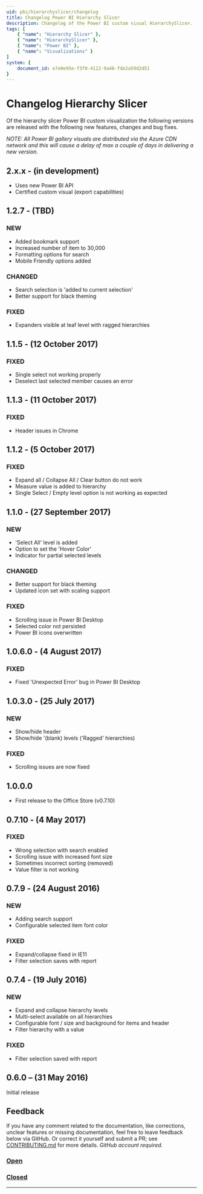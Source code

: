 ```yaml
---
uid: pbi/hierarchyslicer/changelog
title: Changelog Power BI Hierarchy Slicer
description: Changelog of the Power BI custom visual HierarchySlicer.
tags: [
    { "name": "Hierarchy Slicer" },
    { "name": "HierarchySlicer" }, 
    { "name": "Power BI" },
    { "name": "Visualizations" }
]
system: {
    document_id: e7e0e95e-f3f0-4112-9a46-fde2a59d2d51
}
---
```

# Changelog Hierarchy Slicer

Of the hierarchy slicer Power BI custom visualization the following versions are released with the following new features, changes and bug fixes.

*NOTE: All Power BI gallery visuals are distributed via the Azure CDN network and this will cause a delay of max a couple of days in delivering a new version.*

## 2.x.x - (in development)

- Uses new Power BI API
- Certified custom visual (export capabilities)

## 1.2.7 - (TBD)

### NEW

- Added bookmark support
- Increased number of item to 30,000
- Formatting options for search
- Mobile Friendly options added

### CHANGED

- Search selection is 'added to current selection'
- Better support for black theming

### FIXED

- Expanders visible at leaf level with ragged hierarchies

## 1.1.5 - (12 October 2017)

### FIXED

- Single select not working properly
- Deselect last selected member causes an error

## 1.1.3 - (11 October 2017)

### FIXED

- Header issues in Chrome

## 1.1.2 - (5 October 2017)

### FIXED

- Expand all / Collapse All / Clear button do not work
- Measure value is added to hierarchy
- Single Select / Empty level option is not working as expected

## 1.1.0 - (27 September 2017)

### NEW

- 'Select All' level is added
- Option to set the 'Hover Color'
- Indicator for partial selected levels

### CHANGED

- Better support for black theming
- Updated icon set with scaling support

### FIXED

- Scrolling issue in Power BI Desktop
- Selected color not persisted
- Power BI icons overwritten

## 1.0.6.0 - (4 August 2017)

### FIXED

- Fixed 'Unexpected Error' bug in Power BI Desktop

## 1.0.3.0 - (25 July 2017)

### NEW

- Show/hide header
- Show/hide '(blank) levels ('Ragged' hierarchies)

### FIXED

- Scrolling issues are now fixed

## 1.0.0.0

- First release to the Office Store (v0.7.10)

## 0.7.10 - (4 May 2017)

### FIXED

- Wrong selection with search enabled
- Scrolling issue with increased font size
- Sometimes incorrect sorting (removed)
- Value filter is not working

## 0.7.9 - (24 August 2016)

### NEW

- Adding search support
- Configurable selected item font color

### FIXED

- Expand/collapse fixed in IE11
- Filter selection saves with report

## 0.7.4 - (19 July 2016)

### NEW

- Expand and collapse hierarchy levels
- Multi-select available on all hierarchies
- Configurable font / size and background for items and header
- Filter hierarchy with a value

### FIXED

- Filter selection saved with report

## 0.6.0 – (31 May 2016)

Initial release

## Feedback

If you have any comment related to the documentation, like corrections, unclear features or missing documentation, feel free to leave feedback below via GitHub. Or correct it yourself and submit a PR; see [CONTRIBUTING.md](https://github.com/liprec/azurebi-docs/blob/master/.github/CONTRIBUTING.md) for more details.
*GitHub account required.*

### [**Open**](#tab/docs-open)

### [**Closed**](#tab/docs-closed)

***
